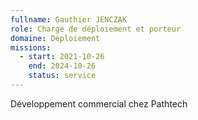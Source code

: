 ```yaml
---
fullname: Gauthier JENCZAK
role: Chargé de déploiement et porteur
domaine: Déploiement
missions:
  - start: 2021-10-26
    end: 2024-10-26
    status: service
---
```

Développement commercial chez Pathtech
